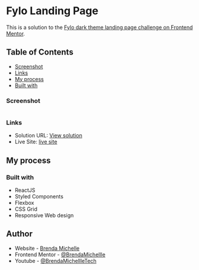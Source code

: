 # Fylo Landing Page

This is a solution to the [Fylo dark theme landing page challenge on Frontend Mentor](https://www.frontendmentor.io/challenges/fylo-dark-theme-landing-page-5ca5f2d21e82137ec91a50fd).

## Table of Contents

- [Screenshot](#screenshot)
- [Links](#links)
- [My process](#my-process)
- [Built with](#built-with)

### Screenshot

<img src="/images/desktop-preview.jpg" alt="">

### Links

- Solution URL: [View solution](https://www.frontendmentor.io/solutions/fylo-landing-page-reactjs-urk0H-GJV)
- Live Site: [live site](https://fylo32.netlify.app/)

## My process

### Built with

- ReactJS
- Styled Components
- Flexbox
- CSS Grid
- Responsive Web design

## Author

- Website - [Brenda Michelle](https://brendamichellle.com/)
- Frontend Mentor - [@BrendaMichellle](https://www.frontendmentor.io/profile/BrendaMichellle)
- Youtube - [@BrendaMichellleTech](https://www.youtube.com/channel/UCCbwmyG1DlUxjYkPLIA9qzA)
